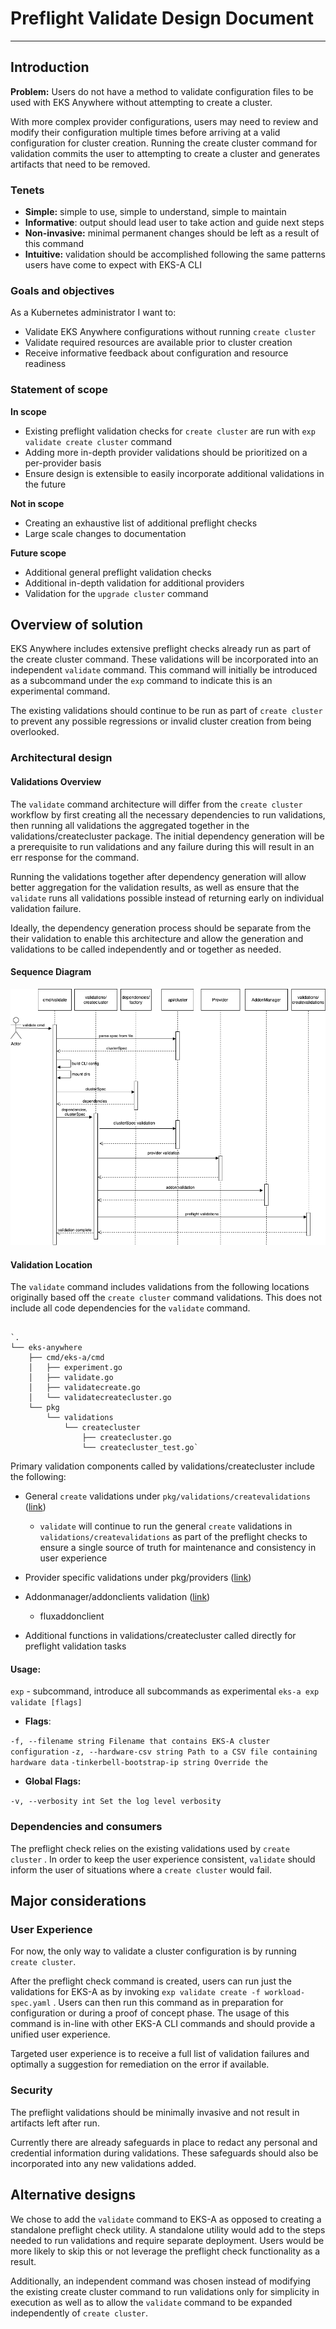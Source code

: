 # Preflight Validate Design Document

* * *

## Introduction

**Problem:** Users do not have a method to validate configuration files to be used with EKS Anywhere without attempting to create a cluster. 

With more complex provider configurations, users may need to review and modify their configuration multiple times before arriving at a valid configuration for cluster creation. Running the create cluster command for validation commits the user to attempting to create a cluster and generates artifacts that need to be removed.

### Tenets

* ****Simple:**** simple to use, simple to understand, simple to maintain
* **Informative**: output should lead user to take action and guide next steps 
* **Non-invasive:** minimal permanent changes should be left as a result of this command
* **Intuitive:** validation should be accomplished following the same patterns users have come to expect with EKS-A CLI

### Goals and objectives

As a Kubernetes administrator I want to:

* Validate EKS Anywhere configurations without running `create cluster`
* Validate required resources are available prior to cluster creation 
* Receive informative feedback about configuration and resource readiness

### Statement of scope

**In scope**

* Existing preflight validation checks for `create cluster` are run with `exp validate create cluster` command
* Adding more in-depth provider validations should be prioritized on a per-provider basis
* Ensure design is extensible to easily incorporate additional validations in the future

**Not in scope**

* Creating an exhaustive list of additional preflight checks 
* Large scale changes to documentation

**Future scope**

* Additional general preflight validation checks
* Additional in-depth validation for additional providers
* Validation for the `upgrade cluster` command

## Overview of solution

EKS Anywhere includes extensive preflight checks already run as part of the create cluster command. These validations will be incorporated into an independent `validate` command. This command will initially be introduced as a subcommand under the `exp` command to indicate this is an experimental command. 

The existing validations should continue to be run as part of  `create cluster`  to prevent any possible regressions or invalid cluster creation from being overlooked.

### Architectural design

#### Validations Overview

The `validate` command architecture will differ from the `create cluster` workflow by first creating all the necessary dependencies to run validations, then running all validations the aggregated together in the validations/createcluster package. The initial dependency generation will be a prerequisite to run validations and any failure during this will result in an err response for the command. 

Running the validations together after dependency generation will allow better aggregation for the validation results, as well as ensure that the `validate` runs all validations possible instead of returning early on individual validation failure. 

Ideally, the dependency generation process should be separate from the their validation to enable this architecture and allow the generation and validations to be called independently and or together as needed.

#### Sequence Diagram

![preflight checks sequence diagram](images/preflight-checks-sequence.png)
#### Validation Location

The `validate` command includes validations from the following locations originally based off the `create cluster` command validations. This does not include all code dependencies for the `validate` command. 

```

`.
└── eks-anywhere
    ├── cmd/eks-a/cmd
    │   ├── experiment.go
    │   ├── validate.go
    │   ├── validatecreate.go
    │   └── validatecreatecluster.go
    └── pkg
        └── validations
            └── createcluster
                ├── createcluster.go
                └── createcluster_test.go`

```


Primary validation components called by validations/createcluster include the following:

* General `create` validations under `pkg/validations/createvalidations` ([link](https://github.com/aws/eks-anywhere/blob/b4a4eb84c03091d1a646c1e49b9760b8b63961d3/pkg/validations/createvalidations/preflightvalidations.go))
    * `validate` will continue to run the general `create` validations in `validations/createvalidations` as part of the preflight checks to ensure a single source of truth for maintenance and consistency in user experience

* Provider specific validations under pkg/providers ([link](https://github.com/aws/eks-anywhere/blob/621a05272404b1d17c15e040007b4a14c9d0499b/pkg/providers/vsphere/vsphere.go#L372))

* Addonmanager/addonclients validation ([link](https://github.com/aws/eks-anywhere/blob/b4a4eb84c03091d1a646c1e49b9760b8b63961d3/pkg/addonmanager/addonclients/fluxaddonclient.go#L289))
    * fluxaddonclient
* Additional functions in validations/createcluster called directly for preflight validation tasks

#### Usage:

`exp` - subcommand, introduce all subcommands as experimental
`eks-a exp validate [flags]`

* **Flags**:

`-f, --filename string Filename that contains EKS-A cluster configuration`
`-z, --hardware-csv string Path to a CSV file containing hardware data`
`-tinkerbell-bootstrap-ip string Override the`

* **Global Flags:**

`-v, --verbosity int Set the log level verbosity`

### Dependencies and consumers

The preflight check relies on the existing validations used by `create cluster` .  In order to keep the user experience consistent, `validate` should inform the user of situations where a `create cluster` would fail. 

## Major considerations

### User Experience

For now, the only way to validate a cluster configuration is by running `create cluster`.

After the preflight check command is created, users can run just the validations for EKS-A as by invoking `exp validate create -f workload-spec.yaml` . Users can then run this command as in preparation for configuration or during a proof of concept phase.  The usage of this command is in-line with other EKS-A CLI commands and should provide a unified user experience.

Targeted user experience is to receive a full list of validation failures and optimally a suggestion for remediation on the error if available.

### Security

The preflight validations should be minimally invasive and not result in artifacts left after run.

Currently there are already safeguards in place to redact any personal and credential information during validations. These safeguards should also be incorporated into any new validations added. 

## Alternative designs

We chose to add the `validate` command to EKS-A as opposed to creating a standalone preflight check utility. A standalone utility would add to the steps needed to run validations and require separate deployment. Users would be more likely to skip this or not leverage the preflight check functionality as a result.

Additionally, an independent command was chosen instead of modifying the existing create cluster command to run validations only for simplicity in execution as well as to allow the `validate` command to be expanded independently of `create cluster`.
